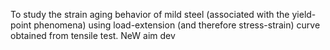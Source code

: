To study the strain aging behavior of mild steel (associated with the yield-point phenomena)
using load-extension (and therefore stress-strain) curve obtained from tensile test.
NeW aim dev
